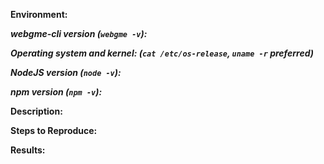 **Environment:**

***webgme-cli version (`webgme -v`):***

***Operating system and kernel: (`cat /etc/os-release`, `uname -r` preferred)***

***NodeJS version (`node -v`):***

***npm version (`npm -v`):***

**Description:**

**Steps to Reproduce:**

**Results:**

